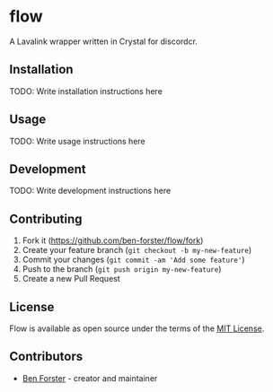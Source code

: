 # flow

A Lavalink wrapper written in Crystal for discordcr.

## Installation

TODO: Write installation instructions here

## Usage

TODO: Write usage instructions here

## Development

TODO: Write development instructions here

## Contributing

1. Fork it (<https://github.com/ben-forster/flow/fork>)
2. Create your feature branch (`git checkout -b my-new-feature`)
3. Commit your changes (`git commit -am 'Add some feature'`)
4. Push to the branch (`git push origin my-new-feature`)
5. Create a new Pull Request

## License

Flow is available as open source under the terms of the [MIT License](https://opensource.org/licenses/MIT).

## Contributors

- [Ben Forster](https://github.com/your-github-user) - creator and maintainer
